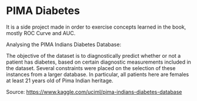 # PIMA Diabetes

It is a side project made in order to exercise concepts learned in the book, mostly ROC Curve and AUC.

Analysing the PIMA Indians Diabetes Database:

The objective of the dataset is to diagnostically predict whether or not a patient has diabetes, based on certain diagnostic measurements included in the dataset. Several constraints were placed on the selection of these instances from a larger database. In particular, all patients here are females at least 21 years old of Pima Indian heritage.

Source: https://www.kaggle.com/uciml/pima-indians-diabetes-database


